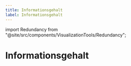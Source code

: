 ```yaml
---
title: Informationsgehalt
label: Informationsgehalt
---
```


import Redundancy from "@site/src/components/VisualizationTools/Redundancy";

# Informationsgehalt

<Redundancy />
